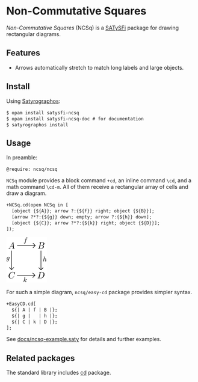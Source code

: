 # Non-Commutative Squares

*Non-Commutative Squares* (NCSq) is a
[SATySFi](https://github.com/gfngfn/SATySFi) package for drawing
rectangular diagrams.

## Features

*   Arrows automatically stretch to match long labels and large objects.

## Install

Using [Satyrographos](https://github.com/na4zagin3/satyrographos):

```
$ opam install satysfi-ncsq
$ opam install satysfi-ncsq-doc # for documentation
$ satyrographos install
```

## Usage

In preamble:
```
@require: ncsq/ncsq
```
`NCSq` module provides a block command `+cd`, an inline command `\cd`, and a math command `\cd-m`.
All of them receive a rectangular array of cells and draw a diagram.
```
+NCSq.cd(open NCSq in [
  [object {${A}}; arrow ?:{${f}} right; object {${B}}];
  [arrow ?*?:{${g}} down; empty; arrow ?:{${h}} down];
  [object {${C}}; arrow ?*?:{${k}} right; object {${D}}];
]);
```
![Sample diagram](docs/ncsq-sample.png)

For such a simple diagram, `ncsq/easy-cd` package provides simpler syntax.
```
+EasyCD.cd[
  ${| A | f | B |};
  ${| g |   | h |};
  ${| C | k | D |};
];
```

See [docs/ncsq-example.saty](docs/ncsq-example.saty) for details and further examples.

## Related packages

The standard library includes
[cd](https://github.com/gfngfn/SATySFi/blob/master/lib-satysfi/dist/packages/cd.satyh)
package.
